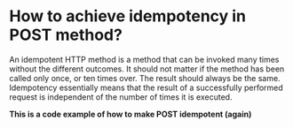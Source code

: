 
# How to achieve idempotency in POST method?

An idempotent HTTP method is a method that can be invoked many times without the different outcomes. It should not matter if the method has been called only once, or ten times over. The result should always be the same.
Idempotency essentially means that the result of a successfully performed request is independent of the number of times it is executed.

**This is a code example of how to make POST idempotent (again)**
